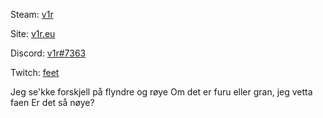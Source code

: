 Steam: [v1r](https://steamcommunity.com/id/ur1/)

Site: [v1r.eu](https://v1r.eu/)

Discord: [v1r#7363](https://discordapp.com/users/258949792506445836)

Twitch: [feet](https://www.twitch.tv/feet)

Jeg se'kke forskjell på flyndre og røye
Om det er furu eller gran, jeg vetta faen
Er det så nøye?
